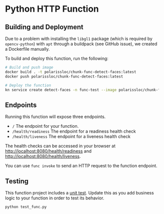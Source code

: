 # Python HTTP Function

## Building and Deployment

Due to a problem with installing the `libgl1` package (which is required by `opencv-python`) with `apt` through a buildpack (see GitHub issue), we created a Dockerfile manually.

To build and deploy this function, run the following:

```sh
# Build and push image
docker build . -t polarissloc/chunk-func-detect-faces:latest
docker push polarissloc/chunk-func-detect-faces:latest

# Deploy the function
kn service create detect-faces -n func-test --image polarissloc/chunk-func-detect-faces:latest
```



## Endpoints

Running this function will expose three endpoints.

  * `/` The endpoint for your function.
  * `/health/readiness` The endpoint for a readiness health check
  * `/health/liveness` The endpoint for a liveness health check

The health checks can be accessed in your browser at
[http://localhost:8080/health/readiness]() and
[http://localhost:8080/health/liveness]().

You can use `func invoke` to send an HTTP request to the function endpoint.


## Testing

This function project includes a [unit test](./test_func.py). Update this
as you add business logic to your function in order to test its behavior.

```console
python test_func.py
```
